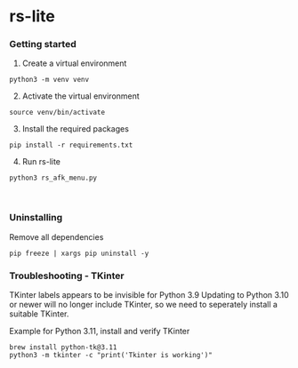 # rs-lite

### Getting started

1. Create a virtual environment
```
python3 -m venv venv
```
2. Activate the virtual environment
```
source venv/bin/activate
```
3. Install the required packages 
```
pip install -r requirements.txt
```
4. Run rs-lite
```
python3 rs_afk_menu.py
```
<br>

### Uninstalling

Remove all dependencies
```
pip freeze | xargs pip uninstall -y
```

### Troubleshooting - TKinter
TKinter labels appears to be invisible for Python 3.9
Updating to Python 3.10 or newer will no longer include TKinter, so we need to seperately install a suitable TKinter.

Example for Python 3.11, install and verify TKinter
```
brew install python-tk@3.11
python3 -m tkinter -c "print('Tkinter is working')"
```